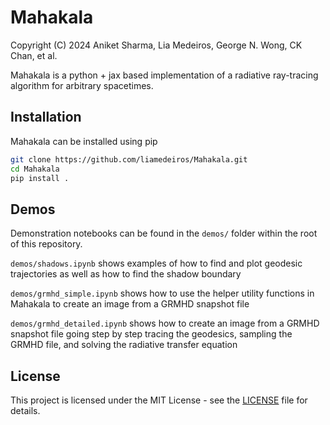 
# Mahakala

Copyright (C) 2024 Aniket Sharma, Lia Medeiros, George N. Wong, CK Chan, et al.

Mahakala is a python + jax based implementation of a radiative ray-tracing algorithm for arbitrary spacetimes.

## Installation

Mahakala can be installed using pip

```bash
git clone https://github.com/liamedeiros/Mahakala.git
cd Mahakala
pip install .
```

## Demos

Demonstration notebooks can be found in the ```demos/``` folder within the root of this repository.

```demos/shadows.ipynb``` shows examples of how to find and plot geodesic trajectories as well as how to find the shadow boundary

```demos/grmhd_simple.ipynb``` shows how to use the helper utility functions in Mahakala to create an image from a GRMHD snapshot file

```demos/grmhd_detailed.ipynb``` shows how to create an image from a GRMHD snapshot file going step by step tracing the geodesics, sampling the GRMHD file, and solving the radiative transfer equation

## License

This project is licensed under the MIT License - see the [LICENSE](LICENSE) file for details.
